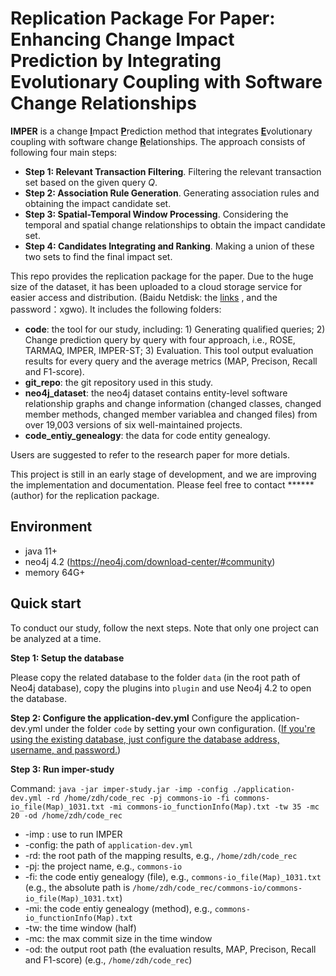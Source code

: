 # Replication Package For Paper: Enhancing Change Impact Prediction by Integrating Evolutionary Coupling with Software Change Relationships

**IMPER** is a change <u>**I**</u>mpact <u>**P**</u>rediction method that integrates <u>**E**</u>volutionary coupling with software change <u>**R**</u>elationships. The approach consists of following four main steps:

+ **Step 1: Relevant Transaction Filtering**. Filtering the relevant transaction set based on the given query $Q$. 
+ **Step 2: Association Rule Generation**. Generating association rules and obtaining the impact candidate set.
+ **Step 3: Spatial-Temporal Window Processing**. Considering the temporal and spatial change relationships to obtain the impact candidate set.
+ **Step 4: Candidates Integrating and Ranking**. Making a union of these two sets to find the final impact set.

This repo provides the replication package for the paper. Due to the huge size of the dataset, it has been uploaded to a cloud storage service for easier access and distribution. (Baidu Netdisk: the [links](https://pan.baidu.com/s/1cwpj4-OMM5mOXhOdgWrV1Q ) , and the password：xgwo). It includes the following folders:

* **code**:  the tool for our study, including: 1) Generating qualified queries; 2) Change prediction query by query with four approach, i.e., ROSE, TARMAQ, IMPER, IMPER-ST; 3) Evaluation. This tool output evaluation results for every query and the average metrics (MAP, Precison, Recall and F1-score).  
* **git_repo**: the git repository used in this study. 
* **neo4j_dataset**: the neo4j dataset contains entity-level software relationship graphs and change information (changed classes, changed member methods, changed member variablea and changed files) from over 19,003 versions of six well-maintained projects. 
* **code_entiy_genealogy**: the data for code entity genealogy.

Users are suggested to refer to the research paper for more detials. 

This project is still in an early stage of development, and we are improving the implementation and documentation. Please feel free to contact ******(author) for the replication package.

## Environment

- java 11+
- neo4j 4.2 (https://neo4j.com/download-center/#community)
- memory 64G+

## Quick start
To conduct our study, follow the next steps.  Note that only one project can be analyzed at a time.

**Step 1: Setup the database**

Please copy the related database to the folder `data` (in the root path of Neo4j database), copy the plugins into  `plugin` and use Neo4j 4.2 to open the database.  

**Step 2:  Configure the application-dev.yml**
Configure the application-dev.yml under the folder `code` by setting your own configuration. (<u>If you're using the existing database, just configure the database address, username, and password.</u>)

**Step 3:  Run imper-study**

Command: `java -jar imper-study.jar -imp -config ./application-dev.yml -rd /home/zdh/code_rec -pj commons-io -fi commons-io_file(Map)_1031.txt -mi commons-io_functionInfo(Map).txt -tw 35 -mc 20 -od /home/zdh/code_rec`

- -imp : use to run IMPER
- -config: the path of `application-dev.yml`
- -rd: the root path of the mapping results, e.g., `/home/zdh/code_rec`
- -pj: the project name, e.g., `commons-io`
- -fi: the code entiy genealogy (file), e.g., `commons-io_file(Map)_1031.txt` (e.g., the absolute path is `/home/zdh/code_rec/commons-io/commons-io_file(Map)_1031.txt`)
- -mi: the code entiy genealogy (method), e.g., `commons-io_functionInfo(Map).txt`
- -tw: the time window (half)
- -mc: the max commit size in the time window
- -od: the output root path (the evaluation results, MAP, Precison, Recall and F1-score) (e.g., `/home/zdh/code_rec`)


